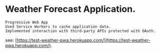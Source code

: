 # Weather Forecast Application.

```
Progressive Web App
Used Service Workers to cache application data.
Implemented interaction with third-party APIs protected with OAuth.
```

see: [https://test-weather-pwa.herokuapp.com/](https://test-weather-pwa.herokuapp.com/).
